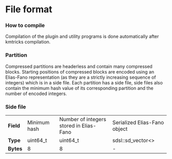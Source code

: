 # File format

### How to compile

Compilation of the plugin and utility programs is done automatically after kmtricks compilation.

### Partition

Compressed partitions are headerless and contain many compressed blocks. Starting positions of compressed blocks are encoded using an Elias-Fano representation (as they are a strictly increasing sequence of integers) which is in a side file. Each partition has a side file, side files also contain the minimum hash value of its corresponding partition and the number of encoded integers.

### Side file
<table>
    <tr>
        <td><b>Field</b></td>
        <td>Minimum hash</td>
        <td>Number of integers stored in Elias-Fano</td>
        <td>Serialized Elias-Fano object</td>
    </tr>
    <tr>
    <td><b>Type</b></td>
    <td>uint64_t</td>
    <td>uint64_t</td>
    <td>sdsl::sd_vector&lt;&gt;</td>
    </tr>
    <tr>
    <td><b>Bytes</b></td>
    <td>8</td>
    <td>8</td>
    <td>-</td>
    </tr>

</table>
